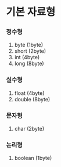 # 기본 자료형
### 정수형
1. byte (1byte)
2. short (2byte)
3. int (4byte)
4. long (8byte)

### 실수형
1. float (4byte)
2. double (8byte)

### 문자형
1. char (2byte)

### 논리형
1. boolean (1byte)